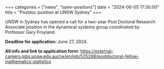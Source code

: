 +++
categories = ["news", "open-positions"]
date = "2024-06-05 17:30:00"
title = "Postdoc position at UNSW Sydney"
+++

UNSW in Sydney has opened a call for a two-year Post Doctoral Research Associate
position in the dynamical systems group coordinated by Professor Gary Froyland.

**Deadline for application:** June 27, 2024.

**All info and link to application form:** <https://external-careers.jobs.unsw.edu.au/cw/en/job/525268/postdoctoral-fellow-mathematics-statistics>
